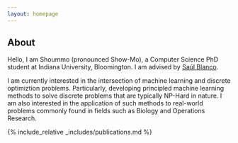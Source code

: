 ```yaml
---
layout: homepage
---
```


## About

Hello, I am Shoummo (pronounced Show-Mo), a Computer Science PhD student at Indiana University, Bloomington. I am advised by <a href="https://homes.luddy.indiana.edu/sblancor/" target="_blank">Saúl Blanco</a>.

I am currently interested in the intersection of machine learning and discrete optimiztion problems. Particularly, developing principled machine learning methods to solve discrete problems that are typically NP-Hard in nature. I am also interested in the application of such methods to real-world problems commonly found in fields such as Biology and Operations Research.

{% include_relative _includes/publications.md %}

